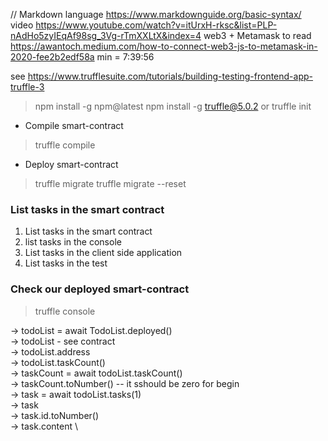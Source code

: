 // Markdown language
https://www.markdownguide.org/basic-syntax/
video https://www.youtube.com/watch?v=itUrxH-rksc&list=PLP-nAdHo5zyIEqAf98sg_3Vg-rTmXXLtX&index=4
web3 + Metamask to read https://awantoch.medium.com/how-to-connect-web3-js-to-metamask-in-2020-fee2b2edf58a
min = 7:39:56

see https://www.trufflesuite.com/tutorials/building-testing-frontend-app-truffle-3

> npm install -g npm@latest
> npm install -g truffle@5.0.2 or
> truffle init

* Compile smart-contract
> truffle compile

* Deploy smart-contract
> truffle migrate
> truffle migrate --reset

### List tasks in the smart contract
1. List tasks in the smart contract
2. list tasks in the console
3. List tasks in the client side application
4. List tasks in the test

### Check our deployed smart-contract
> truffle console

-> todoList = await TodoList.deployed() \
-> todoList - see contract \
-> todoList.address \
-> todoList.taskCount() \
-> taskCount = await todoList.taskCount() \
-> taskCount.toNumber() -- it sshould be zero for begin \
-> task = await todoList.tasks(1) \
-> task \
-> task.id.toNumber() \
-> task.content \